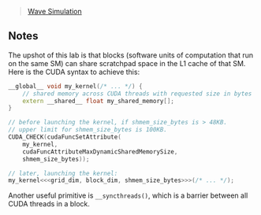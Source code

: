 > [Wave Simulation](https://accelerated-computing.academy/fall25/labs/lab3/)

## Notes

The upshot of this lab is that blocks (software units of computation that run on the same SM) can share scratchpad space in the L1 cache of that SM. Here is the CUDA syntax to achieve this:

```cpp
__global__ void my_kernel(/* ... */) {
	// shared memory across CUDA threads with requested size in bytes
	extern __shared__ float my_shared_memory[];
}

// before launching the kernel, if shmem_size_bytes is > 48KB.
// upper limit for shmem_size_bytes is 100KB.
CUDA_CHECK(cudaFuncSetAttribute(
	my_kernel,
	cudaFuncAttributeMaxDynamicSharedMemorySize,
	shmem_size_bytes));

// later, launching the kernel:
my_kernel<<<grid_dim, block_dim, shmem_size_bytes>>>(/* ... */);
```

Another useful primitive is `__syncthreads()`, which is a barrier between all CUDA threads in a block.